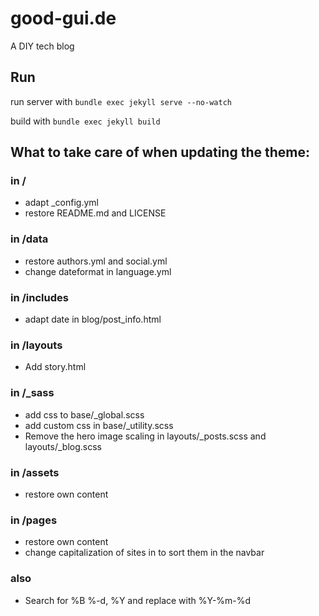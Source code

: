 # good-gui.de

A DIY tech blog

## Run
run server with `bundle exec jekyll serve --no-watch`

build with `bundle exec jekyll build`


## What to take care of when updating the theme:

### in /
* adapt _config.yml
* restore README.md and LICENSE

### in /data
* restore authors.yml and social.yml
* change dateformat in language.yml

### in /includes
* adapt date in blog/post_info.html

### in /layouts
* Add story.html 

### in /_sass
* add css to base/_global.scss
* add custom css in base/_utility.scss
* Remove the hero image scaling in layouts/_posts.scss and layouts/_blog.scss

### in /assets
* restore own content

### in /pages
* restore own content
* change capitalization of sites in to sort them in the navbar

### also
* Search for %B %-d, %Y and replace with %Y-%m-%d
 

